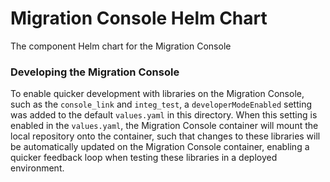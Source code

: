 # Migration Console Helm Chart
The component Helm chart for the Migration Console

### Developing the Migration Console
To enable quicker development with libraries on the Migration Console, such as the `console_link` and `integ_test`, a `developerModeEnabled` setting was
added to the default `values.yaml` in this directory. When this setting is enabled in the `values.yaml`, the Migration Console container will
mount the local repository onto the container, such that changes to these libraries will be automatically updated on the Migration Console container,
enabling a quicker feedback loop when testing these libraries in a deployed environment.